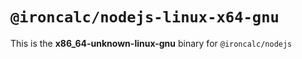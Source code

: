 # `@ironcalc/nodejs-linux-x64-gnu`

This is the **x86_64-unknown-linux-gnu** binary for `@ironcalc/nodejs`
